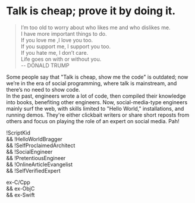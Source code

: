 # Talk is cheap; prove it by doing it.


>I’m too old to worry about who likes me and who dislikes me.    
>I have more important things to do.    
>If you love me ,I love you too.    
>If you support me, I support you too.    
>If you hate me, I don’t care.    
>Life goes on with or without you.    
> -- DONALD TRUMP    

Some people say that "Talk is cheap, show me the code" is outdated; now we’re in the era of social programming, where talk is mainstream, and there’s no need to show code.    
In the past, engineers wrote a lot of code, then compiled their knowledge into books, benefiting other engineers. Now, social-media-type engineers mainly surf the web, with skills limited to "Hello World," installations, and running demos. They're either clickbait writers or share short reposts from others and focus on playing the role of an expert on social media. Pah!


!ScriptKid      
&& !HelloWorldBragger      
&& !SelfProclaimedArchitect         
&& !SocialEngineer      
&& !PretentiousEngineer     
&& !OnlineArticleEvangelist     
&& !SelfVerifiedExpert       

ex-C/Cpp        
&& ex-ObjC      
&& ex-Swift       

